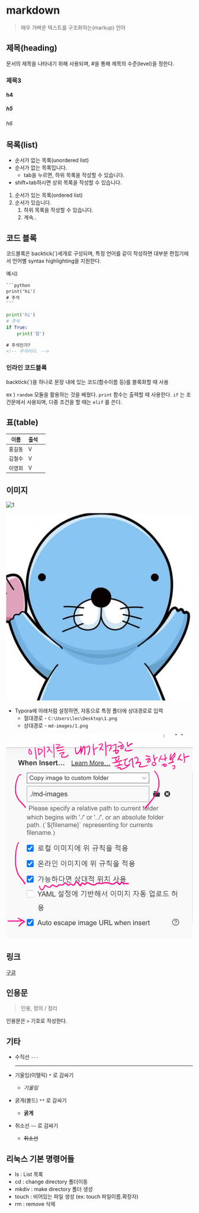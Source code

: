# markdown 

> 매우 가벼운 텍스트를 구조화하는(markup) 언어

## 제목(heading)

문서의 제목을 나타내기 위해 사용되며, #을 통해 제목의 수준(level)을 정한다.

### 제목3

#### h4

##### h5

###### h6

## 목록(list)

* 순서가 없는 목록(unordered list)
* 순서가 없는 목록입니다.
  * tab을 누르면, 하위 목록을 작성할 수 있습니다.
* shift+tab하시면 상위 목록을 작성할 수 있습니다.

1. 순서가 있는 목록(ordered list)
2. 순서가 있습니다.
   1. 하위 목록을 작성할 수 있습니다.
   2. 계속..

## 코드 블록

코드블록은 backtick(`)세개로 구성되며, 특정 언어를 같이 작성하면 대부분 편집기에서 언어별 syntax highlighting을 지원한다.

예시) 

```
​```python
print('hi')
# 주석
​```
```

```python
print('hi')
# 주석
if True:
    print('참')
```

```html
# 주석인가?
<!-- 주석이다. -->
```

### 인라인 코드블록

backtick(`)을 하나로 문장 내에 있는 코드(함수이름 등)를 블록화할 때 사용

ex ) `random` 모듈을 활용하는 것을 배웠다. `print` 함수는 출력할 때 사용한다. `if` 는 조건문에서 사용되며, 다중 조건을 할 때는 `elif` 를 쓴다.



## 표(table)

| 이름   | 출석 |      |
| ------ | ---- | ---- |
| 홍길동 | V    |      |
| 김철수 | V    |      |
| 이영희 | V    |      |

## 이미지

![1](C:\Users\lec\Desktop\1.png)

![1](md-images/1.png)

* Typora에 아래처럼 설정하면, 자동으로 특정 폴더에 상대경로로 입력
  * 절대경로 - `C:\Users\lec\Desktop\1.png`
  * 상대경로 - `md-images/1.png`

![image-20210715100036428](md-images/image-20210715100036428.png)

## 링크

[구글](https://google.com)

## 인용문

> 인용, 정의 / 정리

인용문은 `>` 기호로 작성한다.

## 기타

* 수직선 `---` 

  ---

* 기울임(이탤릭) `*` 로 감싸기

  * *기울임*

* 굵게(볼드) `**` 로 감싸기

  * **굵게**

* 취소선 `~~` 로 감싸기

  * ~~취소선~~

  

## 리눅스 기본 명령어들

- ls : List 목록
- cd : change directory 폴더이동
- mkdiv : make directory 폴더 생성
- touch : 비어있는 파일 생성 (ex: touch 파일이름.확장자)
- rm : remove 삭제























